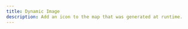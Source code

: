 ```yaml
---
title: Dynamic Image
description: Add an icon to the map that was generated at runtime.
---
```


<script lang="ts">
  import Demo from "./DynamicImage.svelte";
  import demoRaw from "./DynamicImage.svelte?raw";
  import CodeBlock from "../../CodeBlock.svelte";
  let { shiki } = $props();
</script>

<Demo />

<CodeBlock content={demoRaw} shiki={shiki} />
